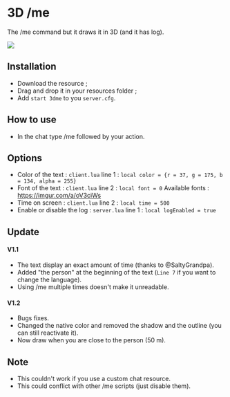 # 3D /me
The /me command but it draws it in 3D (and it has log).

<img src=https://imgur.com/vexru3M.png>

## Installation
* Download the resource ;
* Drag and drop it in your resources folder ;
* Add ```start 3dme``` to you ```server.cfg```.

## How to use
* In the chat type /me followed by your action.

## Options 
* Color of the text : ```client.lua``` line 1 : ```local color = {r = 37, g = 175, b = 134, alpha = 255}```
* Font of the text : ```client.lua``` line 2 : ```local font = 0``` Available fonts : https://imgur.com/a/oV3ciWs
* Time on screen : ```client.lua``` line 2 : ```local time = 500```
* Enable or disable the log : ```server.lua``` line 1 : ```local logEnabled = true```

## Update
#### V1.1
* The text display an exact amount of time (thanks to @SaltyGrandpa).
* Added "the person" at the beginning of the text (```Line 7``` if you want to change the language).
* Using /me multiple times doesn't make it unreadable.
#### V1.2
* Bugs fixes.
* Changed the native color and removed the shadow and the outline (you can still reactivate it).
* Now draw when you are close to the person (50 m).

## Note
* This couldn't work if you use a custom chat resource.
* This could conflict with other /me scripts (just disable them).
